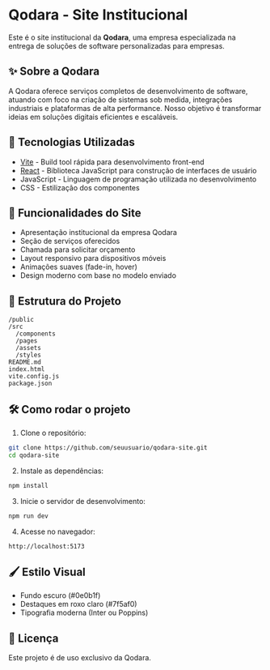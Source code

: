 # Qodara - Site Institucional

Este é o site institucional da **Qodara**, uma empresa especializada na entrega de soluções de software personalizadas para empresas.

## ✨ Sobre a Qodara

A Qodara oferece serviços completos de desenvolvimento de software, atuando com foco na criação de sistemas sob medida, integrações industriais e plataformas de alta performance. Nosso objetivo é transformar ideias em soluções digitais eficientes e escaláveis.

## 🚀 Tecnologias Utilizadas

- [Vite](https://vitejs.dev/) - Build tool rápida para desenvolvimento front-end
- [React](https://reactjs.org/) - Biblioteca JavaScript para construção de interfaces de usuário
- JavaScript - Linguagem de programação utilizada no desenvolvimento
- CSS - Estilização dos componentes

## 🎯 Funcionalidades do Site

- Apresentação institucional da empresa Qodara
- Seção de serviços oferecidos
- Chamada para solicitar orçamento
- Layout responsivo para dispositivos móveis
- Animações suaves (fade-in, hover)
- Design moderno com base no modelo enviado

## 📁 Estrutura do Projeto

```
/public
/src
  /components
  /pages
  /assets
  /styles
README.md
index.html
vite.config.js
package.json
```

## 🛠️ Como rodar o projeto

1. Clone o repositório:

```bash
git clone https://github.com/seuusuario/qodara-site.git
cd qodara-site
```

2. Instale as dependências:

```bash
npm install
```

3. Inicie o servidor de desenvolvimento:

```bash
npm run dev
```

4. Acesse no navegador:

```
http://localhost:5173
```

## 🖌️ Estilo Visual

- Fundo escuro (#0e0b1f)
- Destaques em roxo claro (#7f5af0)
- Tipografia moderna (Inter ou Poppins)

## 📄 Licença

Este projeto é de uso exclusivo da Qodara.
